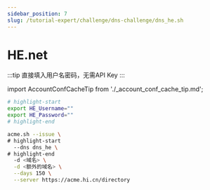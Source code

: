 ```yaml
---
sidebar_position: 7
slug: /tutorial-expert/challenge/dns-challenge/dns_he.sh
---
```


# HE.net

:::tip
直接填入用户名密码，无需API Key
:::



import AccountConfCacheTip from './_account_conf_cache_tip.md';

<AccountConfCacheTip />

```bash
# highlight-start
export HE_Username=""
export HE_Password=""
# highlight-end

acme.sh --issue \
# highlight-start
  --dns dns_he \
# highlight-end
  -d <域名> \
  -d <额外的域名> \
  --days 150 \
  --server https://acme.hi.cn/directory
```